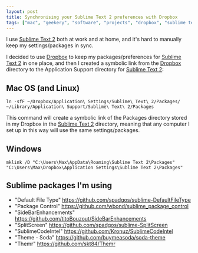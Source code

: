 ```yaml
---
layout: post
title: Synchronising your Sublime Text 2 preferences with Dropbox
tags: ["mac", "geekery", "software", "projects", "dropbox", "sublime text", "downloads"]
---
```


I use <a href="http://www.sublimetext.com/2" target="_blank">Sublime Text 2</a> both at work and at home, and it's hard to manually keep my settings/packages in sync.

<!-- more -->

I decided to use <a href="http://db.tt/rQKT8rQ" target="_blank">Dropbox</a> to keep my packages/preferences for <a href="http://www.sublimetext.com/2" target="_blank">Sublime Text 2</a> in one place, and then I created a symbolic link from the <a href="http://db.tt/rQKT8rQ" target="_blank">Dropbox</a> directory to the Application Support directory for <a href="http://www.sublimetext.com/2" target="_blank">Sublime Text 2</a>:

## Mac OS (and Linux)
<pre><code data-language="shell">ln -sfF ~/Dropbox/Application\ Settings/Sublime\ Text\ 2/Packages/ ~/Library/Application\ Support/Sublime\ Text\ 2/Packages</code></pre>

This command will create a symbolic link of the Packages directory stored in my Dropbox in the <a href="http://www.sublimetext.com/2" target="_blank">Sublime Text 2</a> directory, meaning that any computer I set up in this way will use the same settings/packages.

## Windows
<pre><code data-language="shell">mklink /D "C:\Users\Max\AppData\Roaming\Sublime Text 2\Packages" "C:\Users\Max\Dropbox\Application Settings\Sublime Text 2\Packages"</code></pre>

## Sublime packages I'm using

- "Default File Type" <a href="https://github.com/spadgos/sublime-DefaultFileType" target="_blank">https://github.com/spadgos/sublime-DefaultFileType</a>
- "Package Control" <a href="https://github.com/wbond/sublime_package_control" target="_blank">https://github.com/wbond/sublime_package_control</a>
- "SideBarEnhancements" <a href="https://github.com/titoBouzout/SideBarEnhancements" target="_blank">https://github.com/titoBouzout/SideBarEnhancements</a>
- "SplitScreen" <a href="https://github.com/spadgos/sublime-SplitScreen" target="_blank">https://github.com/spadgos/sublime-SplitScreen</a>
- "SublimeCodeIntel" <a href="https://github.com/Kronuz/SublimeCodeIntel" target="_blank">https://github.com/Kronuz/SublimeCodeIntel</a>
- "Theme - Soda" <a href="https://github.com/buymeasoda/soda-theme" target="_blank">https://github.com/buymeasoda/soda-theme</a>
- "Themr" <a href="https://github.com/skt84/Themr" target="_blank">https://github.com/skt84/Themr</a>
